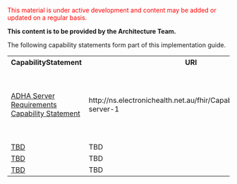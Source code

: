 <p style="color:#ff0000;">This material is under active development and content may be added or updated on a regular basis.</p>


**This content is to be provided by the Architecture Team.**


The following capability statements form part of this implementation guide.

<table class="list" width="100%">
    <tr>
        <th>CapabilityStatement</th>
        <th>URI</th>
        <th>Description</th>
    </tr>
    <tr>
        <td><a href="CapabilityStatement-dh-server-1.html">ADHA Server Requirements Capability Statement</a></td>
        <td>http://ns.electronichealth.net.au/fhir/CapabilityStatement/dh-server-1</td>
        <td>The requirements for capabilities of a server implementing Australian Digital Health Agency FHIR RESTful Endpoints (au.digitalhealth.r4).</td>
    </tr>
    <tr>
        <td><a href="TBD">TBD</a></td>
        <td>TBD</td>
        <td>TBD</td>
    </tr>
    <tr>
        <td><a href="TBD">TBD</a></td>
        <td>TBD</td>
        <td>TBD</td>
    </tr>
    <tr>
        <td><a href="TBD">TBD</a></td>
        <td>TBD</td>
        <td>TBD</td>
    </tr>
 </table>

<!--This section outlines conformance requirements


### Conformance requirements for Server
[Source Resource](CapabilityStatement-dh-server-1.html)



etc

 ### Conformance requirements for Client

[Source Resource](CapabilityStatement-client.html)

- FHIR Version: 1.9.0
- Supported formats: xml, json
- Published: 2017-03-08
- Published by: Health eData include

etc


```
Steps for adding this narrative to CapStatements  - if you don't want to generate it

1) Create narrative in markdown
2) View Page source in Browser and copy the html content and save as .xhtml file

3) Edit xhtml content  ( I use xml spy since can view in browser mode )

1) Change title

2)  Edit  or remove TOC  ( contains both client and server links)

3) Remove any relative links to build (e.g., xml / json views)  since these will break if not viewed inside of IG

4) Remove or replace any unsupported xhtml characters:  You can catch these using the w3 validator or by trying to view in browser
   e.g., replace ";&nbsp" with "&#160;"

4) Insert in CapabilityStatement.text.div as xhtml
    Make CapabilityStatement.text.status = "additional"

e.g.
 <text>
    <status value="additional"/>
    <div xmlns="http://www.w3.org/1999/xhtml">
...(inserted xhtml here)...
   </div>

save CapabilityStatement file
```
-->